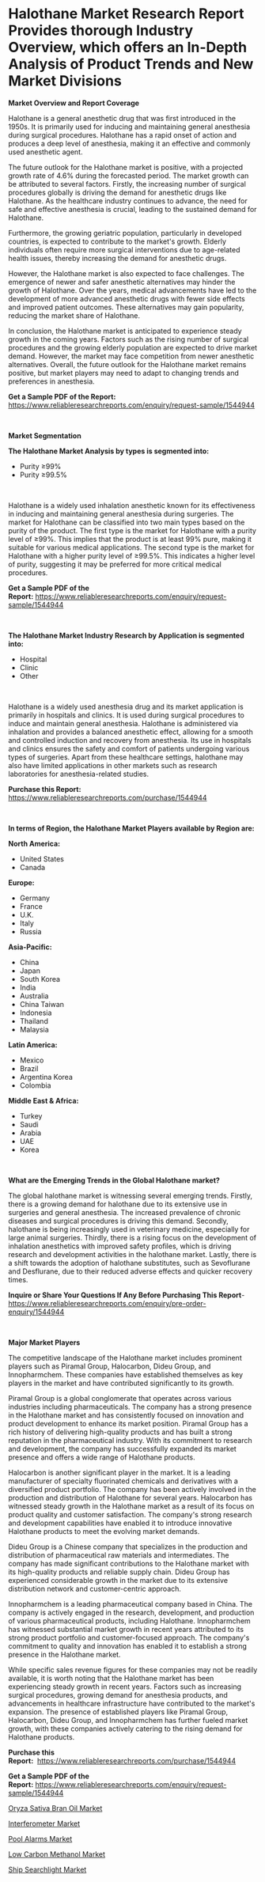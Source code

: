 <p><h1>Halothane Market Research Report Provides thorough Industry Overview, which offers an In-Depth Analysis of Product Trends and New Market Divisions</h1></p><p><strong>Market Overview and Report Coverage</strong></p>
<p><p>Halothane is a general anesthetic drug that was first introduced in the 1950s. It is primarily used for inducing and maintaining general anesthesia during surgical procedures. Halothane has a rapid onset of action and produces a deep level of anesthesia, making it an effective and commonly used anesthetic agent.</p><p>The future outlook for the Halothane market is positive, with a projected growth rate of 4.6% during the forecasted period. The market growth can be attributed to several factors. Firstly, the increasing number of surgical procedures globally is driving the demand for anesthetic drugs like Halothane. As the healthcare industry continues to advance, the need for safe and effective anesthesia is crucial, leading to the sustained demand for Halothane.</p><p>Furthermore, the growing geriatric population, particularly in developed countries, is expected to contribute to the market's growth. Elderly individuals often require more surgical interventions due to age-related health issues, thereby increasing the demand for anesthetic drugs.</p><p>However, the Halothane market is also expected to face challenges. The emergence of newer and safer anesthetic alternatives may hinder the growth of Halothane. Over the years, medical advancements have led to the development of more advanced anesthetic drugs with fewer side effects and improved patient outcomes. These alternatives may gain popularity, reducing the market share of Halothane.</p><p>In conclusion, the Halothane market is anticipated to experience steady growth in the coming years. Factors such as the rising number of surgical procedures and the growing elderly population are expected to drive market demand. However, the market may face competition from newer anesthetic alternatives. Overall, the future outlook for the Halothane market remains positive, but market players may need to adapt to changing trends and preferences in anesthesia.</p></p>
<p><strong>Get a Sample PDF of the Report:</strong> <a href="https://www.reliableresearchreports.com/enquiry/request-sample/1544944">https://www.reliableresearchreports.com/enquiry/request-sample/1544944</a></p>
<p>&nbsp;</p>
<p><strong>Market Segmentation</strong></p>
<p><strong>The Halothane Market Analysis by types is segmented into:</strong></p>
<p><ul><li>Purity ≥99%</li><li>Purity ≥99.5%</li></ul></p>
<p>&nbsp;</p>
<p><p>Halothane is a widely used inhalation anesthetic known for its effectiveness in inducing and maintaining general anesthesia during surgeries. The market for Halothane can be classified into two main types based on the purity of the product. The first type is the market for Halothane with a purity level of ≥99%. This implies that the product is at least 99% pure, making it suitable for various medical applications. The second type is the market for Halothane with a higher purity level of ≥99.5%. This indicates a higher level of purity, suggesting it may be preferred for more critical medical procedures.</p></p>
<p><strong>Get a Sample PDF of the Report:</strong>&nbsp;<a href="https://www.reliableresearchreports.com/enquiry/request-sample/1544944">https://www.reliableresearchreports.com/enquiry/request-sample/1544944</a></p>
<p>&nbsp;</p>
<p><strong>The Halothane Market Industry Research by Application is segmented into:</strong></p>
<p><ul><li>Hospital</li><li>Clinic</li><li>Other</li></ul></p>
<p>&nbsp;</p>
<p><p>Halothane is a widely used anesthesia drug and its market application is primarily in hospitals and clinics. It is used during surgical procedures to induce and maintain general anesthesia. Halothane is administered via inhalation and provides a balanced anesthetic effect, allowing for a smooth and controlled induction and recovery from anesthesia. Its use in hospitals and clinics ensures the safety and comfort of patients undergoing various types of surgeries. Apart from these healthcare settings, halothane may also have limited applications in other markets such as research laboratories for anesthesia-related studies.</p></p>
<p><strong>Purchase this Report:</strong>&nbsp; <a href="https://www.reliableresearchreports.com/purchase/1544944">https://www.reliableresearchreports.com/purchase/1544944</a></p>
<p>&nbsp;</p>
<p><strong>In terms of Region, the Halothane Market Players available by Region are:</strong></p>
<p>
    <p> <strong> North America: </strong>
        <ul>
            <li>United States</li>
            <li>Canada</li>
        </ul>
        </p> 
    <p> <strong> Europe: </strong>
        <ul>
            <li>Germany</li>
            <li>France</li>
            <li>U.K.</li>
            <li>Italy</li>
            <li>Russia</li>
        </ul>
        </p> 
    <p> <strong> Asia-Pacific: </strong>
        <ul>
            <li>China</li>
            <li>Japan</li>
            <li>South Korea</li>
            <li>India</li>
            <li>Australia</li>
            <li>China Taiwan</li>
            <li>Indonesia</li>
            <li>Thailand</li>
            <li>Malaysia</li>
        </ul>
        </p> 
    <p> <strong> Latin America: </strong>
        <ul>
            <li>Mexico</li>
            <li>Brazil</li>
            <li>Argentina Korea</li>
            <li>Colombia</li>
        </ul>
        </p> 
    <p> <strong> Middle East & Africa: </strong>
        <ul>
            <li>Turkey</li>
            <li>Saudi</li>
            <li>Arabia</li>
            <li>UAE</li>
            <li>Korea</li>
        </ul>
    </p>
    </p>
<p>&nbsp;</p>
<p><strong>What are the Emerging Trends in the Global Halothane market?</strong></p>
<p><p>The global halothane market is witnessing several emerging trends. Firstly, there is a growing demand for halothane due to its extensive use in surgeries and general anesthesia. The increased prevalence of chronic diseases and surgical procedures is driving this demand. Secondly, halothane is being increasingly used in veterinary medicine, especially for large animal surgeries. Thirdly, there is a rising focus on the development of inhalation anesthetics with improved safety profiles, which is driving research and development activities in the halothane market. Lastly, there is a shift towards the adoption of halothane substitutes, such as Sevoflurane and Desflurane, due to their reduced adverse effects and quicker recovery times.</p></p>
<p><strong>Inquire or Share Your Questions If Any Before Purchasing This Report</strong>- <a href="https://www.reliableresearchreports.com/enquiry/pre-order-enquiry/1544944">https://www.reliableresearchreports.com/enquiry/pre-order-enquiry/1544944</a></p>
<p>&nbsp;</p>
<p><strong>Major Market Players</strong></p>
<p><p>The competitive landscape of the Halothane market includes prominent players such as Piramal Group, Halocarbon, Dideu Group, and Innopharmchem. These companies have established themselves as key players in the market and have contributed significantly to its growth.</p><p>Piramal Group is a global conglomerate that operates across various industries including pharmaceuticals. The company has a strong presence in the Halothane market and has consistently focused on innovation and product development to enhance its market position. Piramal Group has a rich history of delivering high-quality products and has built a strong reputation in the pharmaceutical industry. With its commitment to research and development, the company has successfully expanded its market presence and offers a wide range of Halothane products.</p><p>Halocarbon is another significant player in the market. It is a leading manufacturer of specialty fluorinated chemicals and derivatives with a diversified product portfolio. The company has been actively involved in the production and distribution of Halothane for several years. Halocarbon has witnessed steady growth in the Halothane market as a result of its focus on product quality and customer satisfaction. The company's strong research and development capabilities have enabled it to introduce innovative Halothane products to meet the evolving market demands.</p><p>Dideu Group is a Chinese company that specializes in the production and distribution of pharmaceutical raw materials and intermediates. The company has made significant contributions to the Halothane market with its high-quality products and reliable supply chain. Dideu Group has experienced considerable growth in the market due to its extensive distribution network and customer-centric approach.</p><p>Innopharmchem is a leading pharmaceutical company based in China. The company is actively engaged in the research, development, and production of various pharmaceutical products, including Halothane. Innopharmchem has witnessed substantial market growth in recent years attributed to its strong product portfolio and customer-focused approach. The company's commitment to quality and innovation has enabled it to establish a strong presence in the Halothane market.</p><p>While specific sales revenue figures for these companies may not be readily available, it is worth noting that the Halothane market has been experiencing steady growth in recent years. Factors such as increasing surgical procedures, growing demand for anesthesia products, and advancements in healthcare infrastructure have contributed to the market's expansion. The presence of established players like Piramal Group, Halocarbon, Dideu Group, and Innopharmchem has further fueled market growth, with these companies actively catering to the rising demand for Halothane products.</p></p>
<p><strong>Purchase this Report:</strong>&nbsp;&nbsp;<a href="https://www.reliableresearchreports.com/purchase/1544944">https://www.reliableresearchreports.com/purchase/1544944</a></p>
<p></p>
<p><strong>Get a Sample PDF of the Report:</strong>&nbsp;<a href="https://www.reliableresearchreports.com/enquiry/request-sample/1544944">https://www.reliableresearchreports.com/enquiry/request-sample/1544944</a></p>
<p><p><a href="https://github.com/santosh758595/Market-Research-Report-List-1/blob/main/oryza-sativa-bran-oil-market.md">Oryza Sativa Bran Oil Market</a></p><p><a href="https://medium.com/@marcoslemke2023/interferometer-market-trends-forecast-and-competitive-analysis-to-2030-c6ca83e907fd">Interferometer Market</a></p><p><a href="https://medium.com/@loretadervishi2013/pool-alarms-market-size-and-market-trends-complete-industry-overview-2023-to-2030-7c3c8539ad08">Pool Alarms Market</a></p><p><a href="https://github.com/Chiragrp25/Market-Research-Report-List-1/blob/main/low-carbon-methanol-market.md">Low Carbon Methanol Market</a></p><p><a href="https://medium.com/@siennaferry2023/ship-searchlight-market-insight-market-trends-growth-forecasted-from-2023-to-2030-a62a4491d843">Ship Searchlight Market</a></p></p>
